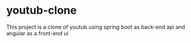 # youtub-clone
This project is a clone of youtub using spring boot as back-end api and angular as a front-end ui
